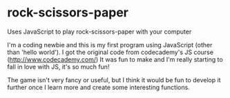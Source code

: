 # rock-scissors-paper
Uses JavaScript to play rock-scissors-paper with your computer

I'm a coding newbie and this is my first program using JavaScript (other than 'hello world'). I got the original code from codecademy's JS course (http://www.codecademy.com/) It was fun to make and I'm really starting to fall in love with JS, it's so much fun!

The game isn't very fancy or useful, but I think it would be fun to develop it further once I learn more and create some interesting functions.
